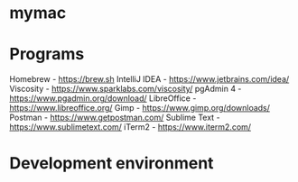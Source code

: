 # mymac

# Programs

Homebrew - https://brew.sh
IntelliJ IDEA - https://www.jetbrains.com/idea/
Viscosity - https://www.sparklabs.com/viscosity/
pgAdmin 4 - https://www.pgadmin.org/download/
LibreOffice - https://www.libreoffice.org/
Gimp - https://www.gimp.org/downloads/
Postman - https://www.getpostman.com/
Sublime Text - https://www.sublimetext.com/
iTerm2 - https://www.iterm2.com/

# Development environment
